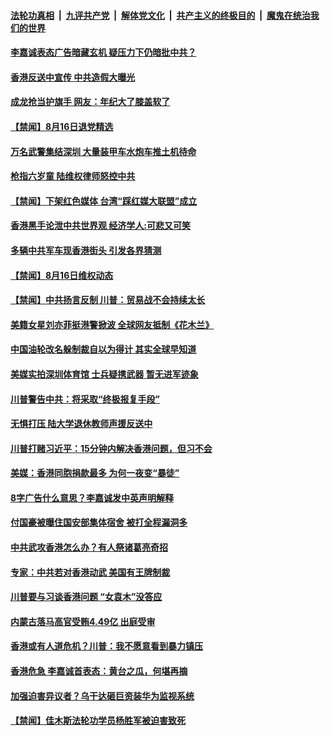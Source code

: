 ####  [法轮功真相](../../../../basic/blob/master/README.md?t=08170239) &nbsp;|&nbsp; [九评共产党](../../../../9ping.md/blob/master/README.md?t=08170239) &nbsp;|&nbsp; [解体党文化](../../../../jtdwh.md/blob/master/README.md?t=08170239)  &nbsp;|&nbsp; [共产主义的终极目的](../../../../gczydzjmd.md/blob/master/README.md?t=08170239) &nbsp;|&nbsp; [魔鬼在统治我们的世界](../../../../mgztzwmdsj.md/blob/master/README.md?t=08170239) 

#### [李嘉诚表态广告暗藏玄机 疑压力下仍暗批中共？](../pages/prog204/a102645906.md?t=08170239) 

#### [香港反送中宣传 中共造假大曝光](../pages/prog204/a102645361.md?t=08170239) 

#### [成龙抢当护旗手 网友：年纪大了膝盖软了](../pages/prog204/a102645473.md?t=08170239) 

#### [【禁闻】8月16日退党精选](../pages/prog204/a102645804.md?t=08170239) 

#### [万名武警集结深圳 大量装甲车水炮车推土机待命](../pages/prog204/a102645605.md?t=08170239) 

#### [枪指六岁童 陆维权律师怒控中共](../pages/prog204/a102645782.md?t=08170239) 

#### [【禁闻】下架红色媒体 台湾“踩红媒大联盟”成立](../pages/prog204/a102645750.md?t=08170239) 

#### [香港黑手论泄中共世界观  经济学人:可悲又可笑](../pages/prog204/a102645731.md?t=08170239) 

#### [多辆中共军车现香港街头 引发各界猜测](../pages/prog204/a102645733.md?t=08170239) 

#### [【禁闻】8月16日维权动态](../pages/prog204/a102645741.md?t=08170239) 

#### [【禁闻】中共扬言反制 川普：贸易战不会持续太长](../pages/prog204/a102645716.md?t=08170239) 

#### [美籍女星刘亦菲挺港警掀波 全球网友抵制《花木兰》](../pages/prog204/a102645663.md?t=08170239) 

#### [中国油轮改名躲制裁自以为得计 其实全球早知道](../pages/prog204/a102645650.md?t=08170239) 

#### [美媒实拍深圳体育馆 士兵疑携武器 暂无进军迹象](../pages/prog204/a102645555.md?t=08170239) 


#### [川普警告中共：将采取“终极报复手段”](../pages/prog204/a102645459.md?t=08170239) 

#### [无惧打压 陆大学退休教师声援反送中](../pages/prog204/a102645410.md?t=08170239) 

#### [川普打赌习近平：15分钟内解决香港问题，但习不会](../pages/prog204/a102645420.md?t=08170239) 

#### [美媒：香港同胞捐款最多 为何一夜变“暴徒”](../pages/prog204/a102645386.md?t=08170239) 

#### [8字广告什么意思？李嘉诚发中英声明解释](../pages/prog204/a102645348.md?t=08170239) 

#### [付国豪被曝住国安部集体宿舍 被打全程漏洞多](../pages/prog204/a102645335.md?t=08170239) 

#### [中共武攻香港怎么办？有人祭诸葛亮奇招](../pages/prog204/a102645319.md?t=08170239) 

#### [专家：中共若对香港动武 美国有王牌制裁](../pages/prog204/a102645309.md?t=08170239) 

#### [川普要与习谈香港问题 “女袁木”没答应](../pages/prog204/a102645291.md?t=08170239) 

#### [内蒙古落马高官受贿4.49亿 出庭受审](../pages/prog204/a102645294.md?t=08170239) 

#### [香港或有人道危机？川普：我不愿意看到暴力镇压](../pages/prog204/a102645276.md?t=08170239) 

#### [香港危急 李嘉诚首表态：黄台之瓜，何堪再摘](../pages/prog204/a102645230.md?t=08170239) 

#### [加强迫害异议者？乌干达砸巨资装华为监视系统](../pages/prog204/a102645095.md?t=08170239) 


#### [【禁闻】佳木斯法轮功学员杨胜军被迫害致死](../pages/prog204/a102645114.md?t=08170239) 

